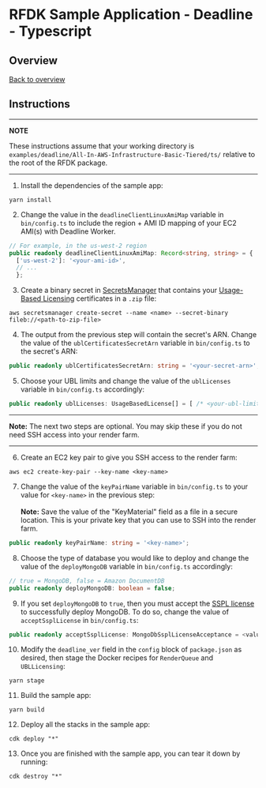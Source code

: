 # RFDK Sample Application - Deadline - Typescript

## Overview
[Back to overview](../README.md)

## Instructions

---
**NOTE**

These instructions assume that your working directory is `examples/deadline/All-In-AWS-Infrastructure-Basic-Tiered/ts/` relative to the root of the RFDK package.

---

1. Install the dependencies of the sample app:
```
yarn install
```
2. Change the value in the `deadlineClientLinuxAmiMap` variable in `bin/config.ts` to include the region + AMI ID mapping of your EC2 AMI(s) with Deadline Worker.
```ts
// For example, in the us-west-2 region
public readonly deadlineClientLinuxAmiMap: Record<string, string> = {
  ['us-west-2']: '<your-ami-id>',
  // ...
  };
```
3. Create a binary secret in [SecretsManager](https://aws.amazon.com/secrets-manager/) that contains your [Usage-Based Licensing](https://docs.thinkboxsoftware.com/products/deadline/10.1/1_User%20Manual/manual/aws-portal/licensing-setup.html?highlight=usage%20based%20licensing) certificates in a `.zip` file:
```
aws secretsmanager create-secret --name <name> --secret-binary fileb://<path-to-zip-file>
```
4. The output from the previous step will contain the secret's ARN. Change the value of the `ublCertificatesSecretArn` variable in `bin/config.ts` to the secret's ARN:
```ts
public readonly ublCertificatesSecretArn: string = '<your-secret-arn>';
```
5. Choose your UBL limits and change the value of the `ublLicenses` variable in `bin/config.ts` accordingly:
```ts
public readonly ublLicenses: UsageBasedLicense[] = [ /* <your-ubl-limits> (e.g. UsageBasedLicense.forMaya(10)) */ ];
```
---

**Note:** The next two steps are optional. You may skip these if you do not need SSH access into your render farm.

---
6. Create an EC2 key pair to give you SSH access to the render farm:
```
aws ec2 create-key-pair --key-name <key-name>
```
7.  Change the value of the `keyPairName` variable in `bin/config.ts` to your value for `<key-name>` in the previous step: <br><br>**Note:** Save the value of the "KeyMaterial" field as a file in a secure location. This is your private key that you can use to SSH into the render farm.
```ts
public readonly keyPairName: string = '<key-name>';
```
8. Choose the type of database you would like to deploy and change the value of the `deployMongoDB` variable in `bin/config.ts` accordingly:
```ts
// true = MongoDB, false = Amazon DocumentDB
public readonly deployMongoDB: boolean = false;
```
9. If you set `deployMongoDB` to `true`, then you must accept the [SSPL license](https://www.mongodb.com/licensing/server-side-public-license) to successfully deploy MongoDB. To do so, change the value of `acceptSsplLicense` in `bin/config.ts`:
```ts
public readonly acceptSsplLicense: MongoDbSsplLicenseAcceptance = <value>;
```
10. Modify the `deadline_ver` field in the `config` block of `package.json` as desired, then stage the Docker recipes for `RenderQueue` and `UBLLicensing`:
```
yarn stage
```
11. Build the sample app:
```
yarn build
```
12. Deploy all the stacks in the sample app:
```
cdk deploy "*"
```
13. Once you are finished with the sample app, you can tear it down by running:
```
cdk destroy "*"
```
